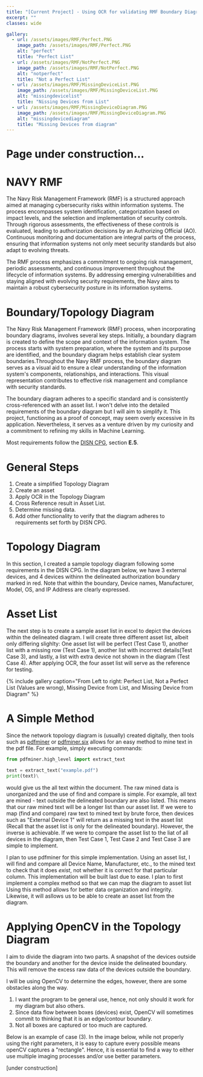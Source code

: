 ```yaml
---
title: "[Current Project] - Using OCR for validating RMF Boundary Diagrams - Python"
excerpt: ""
classes: wide

gallery:
  - url: /assets/images/RMF/Perfect.PNG
    image_path: /assets/images/RMF/Perfect.PNG
    alt: "perfect"
    title: "Perfect List"
  - url: /assets/images/RMF/NotPerfect.PNG
    image_path: /assets/images/RMF/NotPerfect.PNG
    alt: "notperfect"
    title: "Not a Perfect List"
  - url: /assets/images/RMF/MissingDeviceList.PNG
    image_path: /assets/images/RMF/MissingDeviceList.PNG
    alt: "missingdevicelist"
    title: "Nissing Devices from List"
  - url: /assets/images/RMF/MissingDeviceDiagram.PNG
    image_path: /assets/images/RMF/MissingDeviceDiagram.PNG
    alt: "missingdevicediagram"
    title: "Missing Devices from diagram"
---
```


# Page under construction...

# NAVY RMF
The Navy Risk Management Framework (RMF) is a structured approach aimed at managing cybersecurity risks within information systems. The process encompasses system identification, categorization based on impact levels, and the selection and implementation of security controls. Through rigorous assessments, the effectiveness of these controls is evaluated, leading to authorization decisions by an Authorizing Official (AO). Continuous monitoring and documentation are integral parts of the process, ensuring that information systems not only meet security standards but also adapt to evolving threats.

The RMF process emphasizes a commitment to ongoing risk management, periodic assessments, and continuous improvement throughout the lifecycle of information systems. By addressing emerging vulnerabilities and staying aligned with evolving security requirements, the Navy aims to maintain a robust cybersecurity posture in its information systems.


# Boundary/Topology Diagram
The Navy Risk Management Framework (RMF) process, when incorporating boundary diagrams, involves several key steps. Initially, a boundary diagram is created to define the scope and context of the information system. The process starts with system preparation, where the system and its purpose are identified, and the boundary diagram helps establish clear system boundaries.Throughout the Navy RMF process, the boundary diagram serves as a visual aid to ensure a clear understanding of the information system's components, relationships, and interactions. This visual representation contributes to effective risk management and compliance with security standards.

The boundary diagram adheres to a specific standard and is consistently cross-referenced with an asset list. I won't delve into the detailed requirements of the boundary diagram but I will aim to simplify it. This project, functioning as a proof of concept, may seem overly excessive in its application. Nevertheless, it serves as a venture driven by my curiosity and a commitment to refining my skills in Machine Learning.


Most requirements follow the [DISN CPG](https://www.disa.mil/~/media/files/disa/services/disn-connect/references/disn_cpg.pdf), section **E.5**. 

# General Steps
1. Create a simplified Topology Diagram
2. Create an asset
3. Apply OCR in the Topology Diagram
4. Cross Reference result in Asset List.
5. Determine missing data.
6. Add other functionality to verify that the diagram adheres to requirements set forth by DISN CPG.



# Topology Diagram
In this section, I created a sample topology diagram following some requirements in the DISN CPG. In the diagram below, we have 3 external devices, and 4 devices withinn the delineated authorization boundary marked in red. Note that within the boundary, Device names, Manufacturer, Model, OS, and IP Address are clearly expressed. 

<object data="../assets/images/RMF/TopologyDiagram.pdf" width="50%" height="50%" type='application/pdf'></object>

# Asset List 
The next step is to create a sample asset list in excel to depict the devices within the delineated diagram. I will create three different asset list, albeit only differing slighlty: One asset list will be perfect (Test Case 1), another list with a missing row (Test Case 1), another list with incorrect details(Test Case 3), and lastly, a list with extra device not shown in the diagram (Test Case 4). After applying OCR, the four asset list will serve as the reference for testing. 

{% include gallery caption="From Left to right: Perfect List, Not a Perfect List (Values are wrong), Missing Device from List, and Missing Device from Diagram" %}

# A Simple Method  
Since the network topology diagram is (usually) created digitally, then tools such as [pdfminer](https://pypi.org/project/pdfminer/) or [pdfminer.six](https://github.com/pdfminer/pdfminer.six) allows for an easy method to mine text in the pdf file. For example, simply executing commands:
~~~ python
from pdfminer.high_level import extract_text

text = extract_text("example.pdf")
print(text)\
~~~
would give us the all text within the document. The raw mined data is unorganized and the use of find and compare is simple. For example, all text are mined - text outside the delineated boundary are also listed. This means that our raw mined text will be a longer list than our asset list. If we were to map (find and compare) raw text to mined text by brute force, then devices such as "External Device 1" will return as a missing text in the asset list (Recall that the asset list is only for the delineated boundary). However, the inverse is achievable. If we were to compare the asset list to the liat of all devices in the diagram, then Test Case 1, Test Case 2 and Test Case 3 are simple to implement. 

I plan to use pdfminer for this simple implementation. Using an asset list, I will find and compare all Device Name, Manufacturer, etc., to the mined text to check that it does *exist*, not whether it is correct for that particular column. This implementation will be built last due to ease. I plan to first implement a complex method so that we can map the diagram to asset list Using this method allows for better data organization and integrity. Likewise, it will asllows us to be able to create an asset list from the diagram.

# Applying OpenCV in the Topology Diagram  
I aim to divide the diagram into two parts. A snapshot of the devices outside the boundary and another for the device inside the delineated boundary. This will remove the excess raw data of the devices outside the boundary. 

I will be using OpenCV to determine the edges, however, there are some obstacles along the way. 

1) I want the program to be general use, hence, not only should it work for my diagram but also others.
2) Since data flow between boxes (devices) exist, OpenCV will sometimes commit to thinking that it is an edge/contour boundary.
3) Not all boxes are captured or too much are captured.

Below is an example of case (3). In the image below, while not properly using the right parameters, it is easy to capture every possible means openCV captures a "rectangle". Hence, it is essential to find a way to either use multiple imaging processes and/or use better parameters. 

[under construction]
